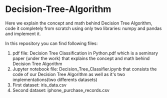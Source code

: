 # Decision-Tree-Algorithm

Here we explain the concept and math behind Decision Tree Algorithm, code it completely from scratch using only two libraries: numpy and pandas and implement it.

In this repository you can find following files:
1. pdf file: Decision Tree Classification in Python.pdf which is a seminary paper (under the work) that explains the concept and math behind Decision Tree Algorithm 
2. Jupyter notebook file: Decision_Tree_Classifier.ipynb that consists the code of our Decision Tree Algorithm as well as it's two implementations(two differents datasets)
3. First dataset: iris_data.csv
4. Second dataset: iphone_purchase_records.csv

